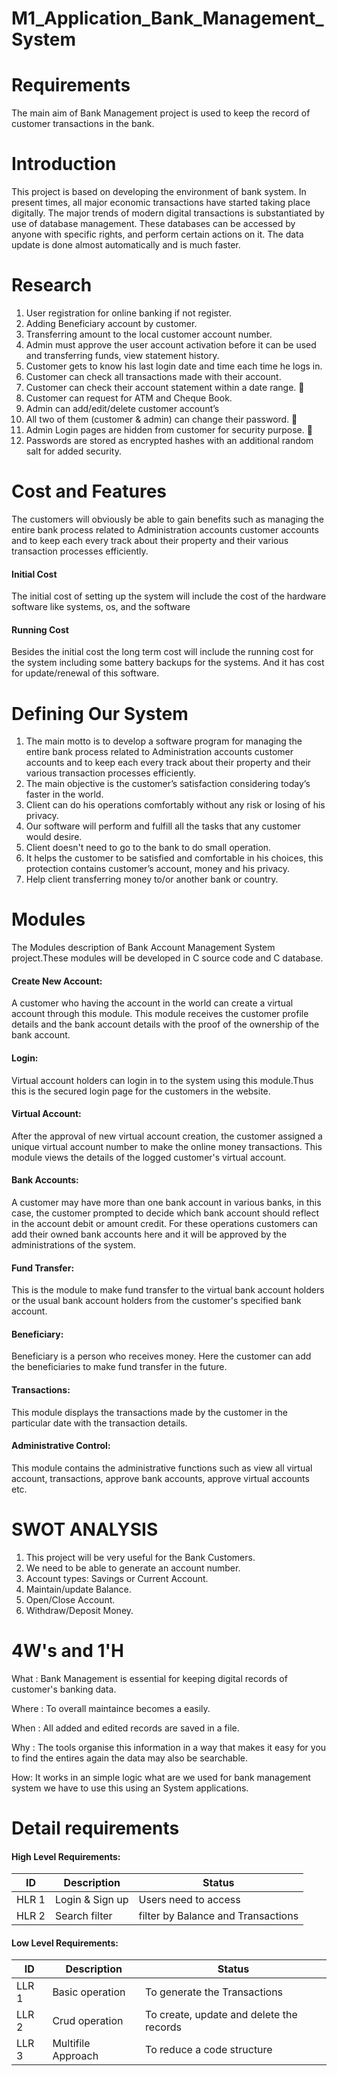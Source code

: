 # M1_Application_Bank_Management_System
# Requirements
The main aim of Bank Management project is used to keep the record of customer transactions in the bank.
# Introduction
This project is based on developing the environment of bank system. In present times, all major economic transactions have started taking place digitally. The major trends of modern digital transactions is substantiated by use of database management. These databases can be accessed by anyone with specific rights, and perform certain actions on it. The data update is done almost automatically and is much faster.
# Research
1. User registration for online banking if not register.  
2. Adding Beneficiary account by customer.  
3. Transferring amount to the local customer account number.  
4. Admin must approve the user account activation before it can be used and transferring funds, view statement history.   
5. Customer gets to know his last login date and time each time he logs in.   
6. Customer can check all transactions made with their account.  
7. Customer can check their account statement within a date range. 
8. Customer can request for ATM and Cheque Book.  
9. Admin can add/edit/delete customer account’s  
10. All two of them (customer & admin) can change their password. 
11. Admin Login pages are hidden from customer for security purpose. 
12. Passwords are stored as encrypted hashes with an additional random salt for added security. 
# Cost and Features
The customers will obviously be able to gain benefits such as managing  the  entire  bank process  related  to  Administration  accounts  customer  accounts  and  to  keep each every track about their property and their various transaction processes efficiently.
  #### Initial Cost
   The initial cost of setting up the system will include the cost of the hardware software like systems, os, and the software
  #### Running Cost
   Besides the initial cost the long term cost will include the running cost for the system including some battery backups for the systems.
   And it has cost for update/renewal of this software.
# Defining Our System
1. The main motto  is  to  develop a  software  program  for  managing  the  entire  bank process  related  to  Administration  accounts  customer  accounts  and  to  keep each every track about their property and their various transaction processes efficiently.
2. The main objective is the customer’s satisfaction considering today’s faster in the world. 
3. Client  can do  his  operations  comfortably  without  any  risk  or  losing  of  his privacy. 
4. Our software will perform and fulfill all the tasks that any customer would desire. 
5. Client doesn't need to go to the bank to do small operation. 
6. It helps  the  customer  to  be  satisfied  and  comfortable  in  his  choices,  this protection contains customer’s account, money and his privacy.
7. Help client transferring money to/or another bank or country.
# Modules
The Modules description of Bank Account Management System project.These modules will be developed in C source code and C database. 
 #### Create New Account:
   A customer who having the account in the world can create a virtual account through this module. This module receives the customer profile details and the bank account details with the proof of the ownership of the bank account.
 #### Login: 
   Virtual account holders can login in to the system using this module.Thus this is the secured login page for the customers in the website.  
 #### Virtual Account: 
   After the approval of new virtual account creation, the customer assigned a unique virtual account number to make the online money transactions. This module views the details of the logged customer's virtual account.  
 #### Bank Accounts: 
   A customer may have more than one bank account in various banks, in this case, the customer prompted to decide which bank account should reflect in the account debit or amount credit. For these operations customers can add their owned bank accounts here and it will be approved by the administrations of the system.
 #### Fund Transfer: 
   This is the module to make fund transfer to the virtual bank account holders  or the  usual  bank  account  holders  from  the  customer's  specified  bank account. 
 ####  Beneficiary: 
   Beneficiary is a person who receives money. Here the customer can add the beneficiaries to make fund transfer in the future.  
 #### Transactions: 
   This module displays the  transactions made by the customer in the particular date with the transaction details.  
 ####  Administrative Control: 
   This module contains the administrative functions such as view  all  virtual  account,  transactions,  approve  bank  accounts,  approve  virtual accounts etc.
# SWOT ANALYSIS
1. This project will be very useful for the Bank Customers.
2. We need to be able to generate an account number.   
3. Account types: Savings or Current Account.  
4. Maintain/update Balance. 
5. Open/Close Account.  
6. Withdraw/Deposit Money.
# 4W's and 1'H
What : Bank Management is essential for keeping digital records of customer's banking data.

Where : To overall maintaince becomes a easily.

When : All added and edited records are saved in a file.

Why : The tools organise this information in a way that makes it easy for you to find the entires again the data may also be searchable.

How: It works in an simple logic what are we used for bank management system we have to use this using an System applications.
# Detail requirements
#### High Level Requirements:
|   ID  | Description	|        Status         |
| ----- | ----------------- | --------------------- |
| HLR 1 | Login & Sign up   | Users need to access  |
| HLR 2 | Search filter     | filter by Balance and Transactions |
#### Low Level Requirements:
|   ID  | Description	 | Status                                   |
| ----- | ------------------ | ---------------------------------------- |
| LLR 1 | Basic operation	 | To generate the Transactions                       |
| LLR 2 | Crud operation   	 | To create, update and delete the records |
| LLR 3 | Multifile Approach | To reduce a code structure               |



